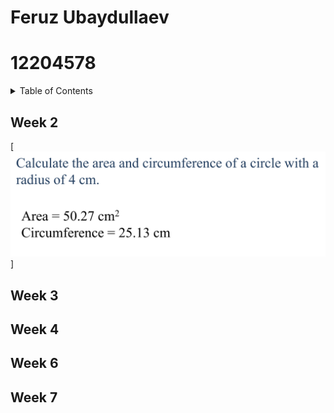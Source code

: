 # Feruz Ubaydullaev
# 12204578

<details>
  <summary>Table of Contents</summary>
  <ul>
    <li><a href="#week2">Week 2</a></li>
    <li><a href="#week3">Week 3</a></li>
    <li><a href="#week4">Week 4</a></li>
    <li><a href="#week6">Week 6</a></li>
    <li><a href="#week7">Week 7</a></li>
  </ul>
</details>


## Week 2
[![Exercise 2.1][2_1]]

## Week 3

## Week 4

## Week 6

## Week 7



[2_1]: img/2_1.png
